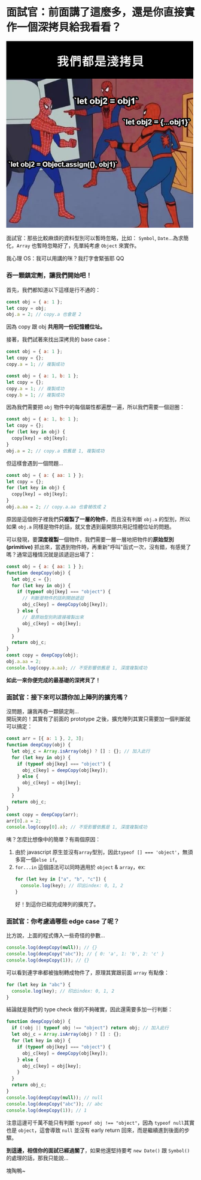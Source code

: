 # 面試官：前面講了這麼多，還是你直接實作一個深拷貝給我看看？

<img src="../../../images/deep-copy/implement/meme.png" width="500" >

面試官：那些比較麻煩的資料型別可以暫時忽略，比如： `Symbol`, `Date`...為求簡化，`Array` 也暫時忽略好了，先單純考慮 `Object` 來實作。

我心理 OS：我可以用講的咪？我打字會緊張耶 QQ

### 吞一顆鎮定劑，讓我們開始吧！

首先，我們都知道以下這樣是行不通的：

```js
const obj = { a: 1 };
let copy = obj;
obj.a = 2; // copy.a 也會是 2
```

因為 copy 跟 obj **共用同一份記憶體位址。**

接著，我們試著來找出深拷貝的 base case：

```js
const obj = { a: 1 };
let copy = {};
copy.a = 1; // 複製成功
```

```js
const obj = { a: 1, b: 1 };
let copy = {};
copy.a = 1; // 複製成功
copy.b = 1; // 複製成功
```

因為我們需要把 `obj` 物件中的每個屬性都遍歷一遍，所以我們需要一個迴圈：

```js
const obj = { a: 1, b: 1 };
let copy = {};
for (let key in obj) {
  copy[key] = obj[key];
}
obj.a = 2; // copy.a 依舊是 1, 複製成功
```

但這樣會遇到一個問題...

```js
const obj = { a: { aa: 1 } };
let copy = {};
for (let key in obj) {
  copy[key] = obj[key];
}
obj.a.aa = 2; // copy.a.aa 也會被改成 2
```

原因是這個例子裡我們**只複製了一層的物件**，而且沒有判斷 `obj.a` 的型別，所以如果 `obj.a` 同樣是物件的話，就又會遇到最開頭共用記憶體位址的問題。

可以發現，要**深度複製**一個物件，我們需要一層一層地把物件的**原始型別 (primitive)** 抓出來，當遇到物件時，再重新"呼叫"函式一次，沒有錯，有感覺了嗎？通常這種情況就是該遞迴出場了：

```js
const obj = { a: { aa: 1 } };
function deepCopy(obj) {
  let obj_c = {};
  for (let key in obj) {
    if (typeof obj[key] === "object") {
      // 判斷是物件的話則開啟遞迴
      obj_c[key] = deepCopy(obj[key]);
    } else {
      // 是原始型別則直接複製出來
      obj_c[key] = obj[key];
    }
  }
  return obj_c;
}
const copy = deepCopy(obj);
obj.a.aa = 2;
console.log(copy.a.aa); // 不受影響依舊是 1, 深度複製成功
```

**如此一來你便完成的最基礎的深拷貝了！**

### 面試官：接下來可以請你加上陣列的擴充嗎？

沒問題，讓我再吞一顆鎮定劑...<br>
開玩笑的！其實有了前面的 prototype 之後，擴充陣列其實只需要加一個判斷就可以搞定：

```js
const arr = [{ a: 1 }, 2, 3];
function deepCopy(obj) {
  let obj_c = Array.isArray(obj) ? [] : {}; // 加入此行
  for (let key in obj) {
    if (typeof obj[key] === "object") {
      obj_c[key] = deepCopy(obj[key]);
    } else {
      obj_c[key] = obj[key];
    }
  }
  return obj_c;
}
const copy = deepCopy(arr);
arr[0].a = 2;
console.log(copy[0].a); // 不受影響依舊是 1, 深度複製成功
```

咦？怎麼比想像中的簡單？有兩個原因：

1. 由於 javascript 原生並沒有`array`型別，因此`typeof [] === 'object'`，無須多寫一個`else if`。
2. `for...in` 這個語法可以同時適用於 `object` & `array`，ex:
   ```js
   for (let key in ["a", "b", "c"]) {
     console.log(key); // 印出index: 0, 1, 2
   }
   ```
   好！到這你已經完成陣列的擴充了。

### 面試官：你考慮過哪些 edge case 了呢？

比方說，上面的程式傳入一些奇怪的參數...

```js
console.log(deepCopy(null)); // {}
console.log(deepCopy("abc")); // { 0: 'a', 1: 'b', 2: 'c' }
console.log(deepCopy(1)); // {}
```

可以看到連字串都被強制轉成物件了，原理其實跟前面 `array` 有點像：

```js
for (let key in "abc") {
  console.log(key); // 印出index: 0, 1, 2
}
```

結論就是我們的 type check 做的不夠確實，因此還需要多加一行判斷：

```js
function deepCopy(obj) {
  if (!obj || typeof obj !== "object") return obj; // 加入此行
  let obj_c = Array.isArray(obj) ? [] : {};
  for (let key in obj) {
    if (typeof obj[key] === "object") {
      obj_c[key] = deepCopy(obj[key]);
    } else {
      obj_c[key] = obj[key];
    }
  }
  return obj_c;
}
console.log(deepCopy(null)); // null
console.log(deepCopy("abc")); // abc
console.log(deepCopy(1)); // 1
```

注意這邊可千萬不能只有判斷 `typeof obj !== "object"`，因為 `typeof null`其實也是 `object`，這會導致 `null` 並沒有 early return 回來，而是繼續進到後面的步驟。

**到這邊，相信你的面試已經過關了**，如果他還堅持要考 `new Date()` 跟 `Symbol()` 的處理的話，那我只能說...

塊陶鴨~
